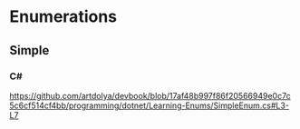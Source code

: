 # Enumerations

## Simple

### C#
https://github.com/artdolya/devbook/blob/17af48b997f86f20566949e0c7c5c6cf514cf4bb/programming/dotnet/Learning-Enums/SimpleEnum.cs#L3-L7
